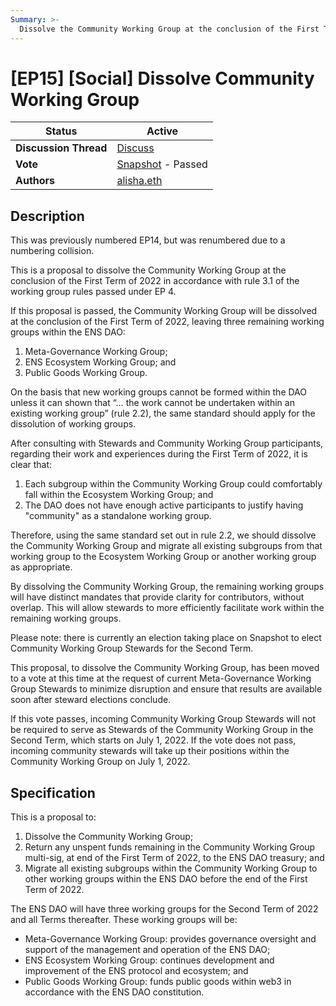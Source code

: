 ```yaml
---
Summary: >-
  Dissolve the Community Working Group at the conclusion of the First Term (Q1/Q2) of 2022.
---
```


# \[EP15] \[Social] Dissolve Community Working Group



| **Status**  | Active                                                                                                                                                                                                                                                                                                                                                                                        |
| ----------- | ----------------------------------------------------------------------------------------------------------------------------------------------------------------------------------------------------------------------------------------------------------------------------------------------------------------------------------------------------------------------------------------------- |
| **Discussion Thread** | [Discuss](https://discuss.ens.domains/t/draft-social-dissolve-community-working-group/12982) |
| **Vote**   | [Snapshot](https://snapshot.org/#/ens.eth/proposal/0xa64ec8b446e509cb4b75092c4a714897790b70e2711fc3d6afa969c250e7eb92) - Passed |
| **Authors** | [alisha.eth](https://twitter.com/futurealisha)                                                                                                                                                                                                                                                                                                         |

## Description

This was previously numbered EP14, but was renumbered due to a numbering collision.

This is a proposal to dissolve the Community Working Group at the conclusion of the First Term of 2022 in accordance with rule 3.1 of the working group rules passed under EP 4. 

If this proposal is passed, the Community Working Group will be dissolved at the conclusion of the First Term of 2022, leaving three remaining working groups within the ENS DAO:

1. Meta-Governance Working Group;
2. ENS Ecosystem Working Group; and
3. Public Goods Working Group.

On the basis that new working groups cannot be formed within the DAO unless it can shown that “… the work cannot be undertaken within an existing working group” (rule 2.2), the same standard should apply for the dissolution of working groups.

After consulting with Stewards and Community Working Group participants, regarding their work and experiences during the First Term of 2022, it is clear that:

1. Each subgroup within the Community Working Group could comfortably fall within the Ecosystem Working Group; and 
2. The DAO does not have enough active participants to justify having "community" as a standalone working group. 

Therefore, using the same standard set out in rule 2.2, we should dissolve the Community Working Group and migrate all existing subgroups from that working group to the Ecosystem Working Group or another working group as appropriate. 

By dissolving the Community Working Group, the remaining working groups will have distinct mandates that provide clarity for contributors, without overlap. This will allow stewards to more efficiently facilitate work within the remaining working groups.

Please note: there is currently an election taking place on Snapshot to elect Community Working Group Stewards for the Second Term. 

This proposal, to dissolve the Community Working Group, has been moved to a vote at this time at the request of current Meta-Governance Working Group Stewards to minimize disruption and ensure that results are available soon after steward elections conclude. 

If this vote passes, incoming Community Working Group Stewards will not be required to serve as Stewards of the Community Working Group in the Second Term, which starts on July 1, 2022. If the vote does not pass, incoming community stewards will take up their positions within the Community Working Group on July 1, 2022. 

## Specification

This is a proposal to:

1. Dissolve the Community Working Group;
2. Return any unspent funds remaining in the Community Working Group multi-sig, at end of the First Term of 2022, to the ENS DAO treasury; and
3. Migrate all existing subgroups within the Community Working Group to other working groups within the ENS DAO before the end of the First Term of 2022.

The ENS DAO will have three working groups for the Second Term of 2022 and all Terms thereafter. These working groups will be:

- Meta-Governance Working Group: provides governance oversight and support of the management and operation of the ENS DAO;
- ENS Ecosystem Working Group: continues development and improvement of the ENS protocol and ecosystem; and
- Public Goods Working Group: funds public goods within web3 in accordance with the ENS DAO constitution.
